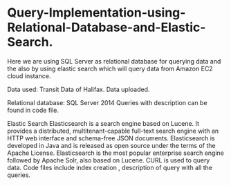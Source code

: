 # Query-Implementation-using-Relational-Database-and-Elastic-Search.
Here we are using SQL Server as relational database for querying data and the also by using elastic search which will query data from Amazon EC2 cloud instance.

Data used:
Transit Data of Halifax.
Data uploaded.

Relational database:
SQL Server 2014
Queries with description can be found in code file.

Elastic Search
Elasticsearch is a search engine based on Lucene. 
It provides a distributed, multitenant-capable full-text search engine with an HTTP web interface and schema-free JSON documents. 
Elasticsearch is developed in Java and is released as open source under the terms of the Apache License. 
Elasticsearch is the most popular enterprise search engine followed by Apache Solr, also based on Lucene.
CURL is used to query data.
Code files include index creation , description of query with all the queries.
